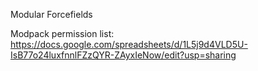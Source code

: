Modular Forcefields

Modpack permission list: https://docs.google.com/spreadsheets/d/1L5j9d4VLD5U-IsB77o24luxfnnlFZzQYR-ZAyxIeNow/edit?usp=sharing